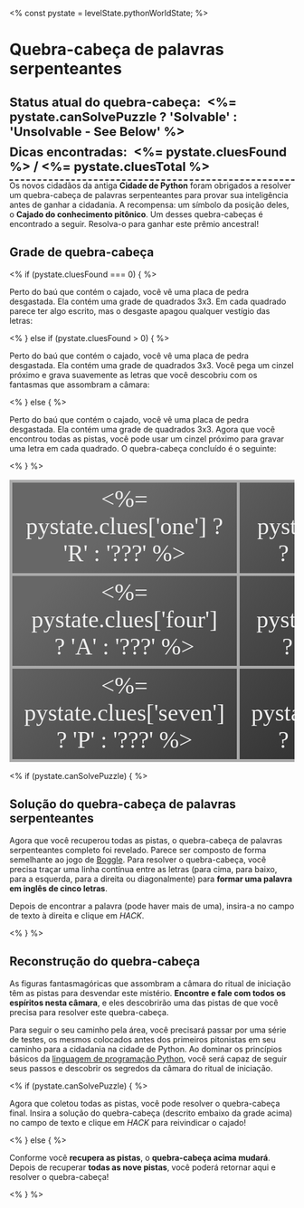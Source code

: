 <%
const pystate = levelState.pythonWorldState;
%>

# Quebra-cabeça de palavras serpenteantes

<div style="font-size: 22px;border-bottom: 2px dashed;padding:10px 0;">
<b>Status atual do quebra-cabeça:&nbsp;</b> 
<b style="color:<%= pystate.canSolvePuzzle ? 'green' : 'red' %>">
  <%= pystate.canSolvePuzzle ? 'Solvable' : 'Unsolvable - See Below' %>
</b>
<span style="height: 10px;display:block;"></span>
<b>Dicas encontradas:&nbsp;</b> 
<b>
  <%= pystate.cluesFound %> / <%= pystate.cluesTotal %>
</b>
</div>
Os novos cidadãos da antiga <b>Cidade de Python</b> foram obrigados a resolver um quebra-cabeça de palavras serpenteantes para provar sua inteligência antes de ganhar a cidadania. A recompensa: um símbolo da posição deles, o <b>Cajado do conhecimento pitônico</b>. Um desses quebra-cabeças é encontrado a seguir. Resolva-o para ganhar este prêmio ancestral!

## Grade de quebra-cabeça

<% if (pystate.cluesFound === 0) { %>

Perto do baú que contém o cajado, você vê uma placa de pedra desgastada. Ela contém uma grade de quadrados 3x3. Em cada quadrado parece ter algo escrito, mas o desgaste apagou qualquer vestígio das letras:

<% } else if (pystate.cluesFound > 0) { %>

Perto do baú que contém o cajado, você vê uma placa de pedra desgastada. Ela contém uma grade de quadrados 3x3. Você pega um cinzel próximo e grava suavemente as letras que você descobriu com os fantasmas que assombram a câmara:

<% } else { %>

Perto do baú que contém o cajado, você vê uma placa de pedra desgastada. Ela contém uma grade de quadrados 3x3. Agora que você encontrou todas as pistas, você pode usar um cinzel próximo para gravar uma letra em cada quadrado. O quebra-cabeça concluído é o seguinte:

<% } %>

<style>
.puzzle-grid {
  background-color: #343434;
  background-image: linear-gradient(315deg, #343434 0%, #676767 74%);
}

.puzzle-grid td {
  width: 33%;
  border: 5px solid #aaaaaa;
  text-align: center;
  color: #eee;
  font-size: 42px !important;
  vertical-align: middle !important;
  height: 100px !important;
  font-family: Papyrus, "Times New Roman", serif;
}

.puzzle-grid tr {
  background-color: transparent !important;
}
</style>
<table class="puzzle-grid">
  <tr>
    <td>
      <%= pystate.clues['one'] ? 'R' : '???' %>
    </td>
    <td>
      <%= pystate.clues['two'] ? 'N' : '???' %>
    </td>
    <td>
      <%= pystate.clues['three'] ? 'O' : '???' %>
    </td>
  </tr>
  <tr>
    <td>
      <%= pystate.clues['four'] ? 'A' : '???' %>
    </td>
    <td>
      <%= pystate.clues['five'] ? 'J' : '???' %>
    </td>
    <td>
      <%= pystate.clues['six'] ? 'S' : '???' %>
    </td>
  </tr>
  <tr>
    <td>
      <%= pystate.clues['seven'] ? 'P' : '???' %>
    </td>
    <td>
      <%= pystate.clues['eight'] ? 'Y' : '???' %>
    </td>
    <td>
      <%= pystate.clues['nine'] ? 'F' : '???' %>
    </td>
  </tr>
</table>

<% if (pystate.canSolvePuzzle) { %>

## Solução do quebra-cabeça de palavras serpenteantes

Agora que você recuperou todas as pistas, o quebra-cabeça de palavras serpenteantes completo foi revelado. Parece ser composto de forma semelhante ao jogo de [Boggle](https://en.wikipedia.org/wiki/Boggle). Para resolver o quebra-cabeça, você precisa traçar uma linha contínua entre as letras (para cima, para baixo, para a esquerda, para a direita ou diagonalmente) para <b>formar uma palavra em inglês de cinco letras</b>.

Depois de encontrar a palavra (pode haver mais de uma), insira-a no campo de texto à direita e clique em *HACK*.

<% } %>

## Reconstrução do quebra-cabeça

As figuras fantasmagóricas que assombram a câmara do ritual de iniciação têm as pistas para desvendar este mistério. <b>Encontre e fale com todos os espíritos nesta câmara</b>, e eles descobrirão uma das pistas de que você precisa para resolver este quebra-cabeça.

Para seguir o seu caminho pela área, você precisará passar por uma série de testes, os mesmos colocados antes dos primeiros pitonistas em seu caminho para a cidadania na cidade de Python. Ao dominar os princípios básicos da [linguagem de programação Python](https://www.python.org/), você será capaz de seguir seus passos e descobrir os segredos da câmara do ritual de iniciação.

<% if (pystate.canSolvePuzzle) { %>

Agora que coletou todas as pistas, você pode resolver o quebra-cabeça final. Insira a solução do quebra-cabeça (descrito embaixo da grade acima) no campo de texto e clique em *HACK* para reivindicar o cajado!

<% } else { %>

Conforme você __recupera as pistas__, o __quebra-cabeça acima mudará__. Depois de recuperar __todas as nove pistas__, você poderá retornar aqui e resolver o quebra-cabeça!

<% } %>
